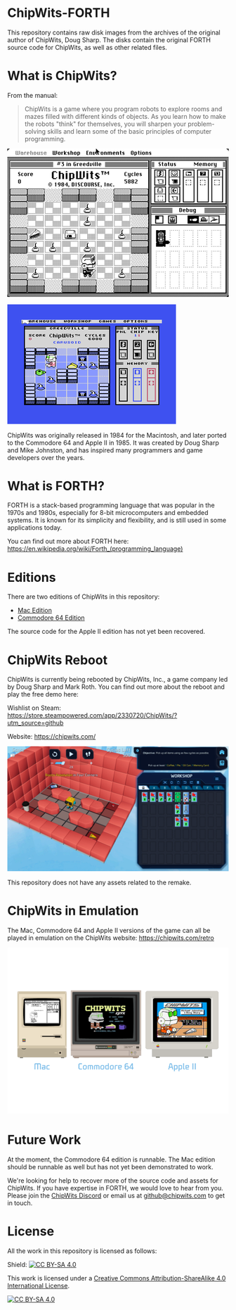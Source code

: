 # ChipWits-FORTH

This repository contains raw disk images from the archives of the original author of
ChipWits, Doug Sharp. The disks contain the original FORTH source code for ChipWits, as well
as other related files.

# What is ChipWits?

From the manual:

> ChipWits is a game where you program robots to explore rooms and mazes filled with different
> kinds of objects. As you learn how to make the robots "think" for themselves, you will sharpen
> your problem-solving skills and learn some of the basic principles of computer programming.

[![Mac ChipWits Screenshot](mac/docs/mac-chipwits.png)](https://chipwits.com/)

[![C64 ChipWits Screenshot](c64/docs/c64-chipwits.png)](https://chipwits.com/)

ChipWits was originally released in 1984 for the Macintosh, and later ported to the Commodore 64
and Apple II in 1985. It was created by Doug Sharp and Mike Johnston, and has inspired many
programmers and game developers over the years.

# What is FORTH?

FORTH is a stack-based programming language that was popular in the 1970s and 1980s,
especially for 8-bit microcomputers and embedded systems. It is known for its simplicity
and flexibility, and is still used in some applications today.

You can find out more about FORTH here: https://en.wikipedia.org/wiki/Forth_(programming_language)

# Editions

There are two editions of ChipWits in this repository:

- [Mac Edition](mac/README.md)
- [Commodore 64 Edition](c64/README.md)

The source code for the Apple II edition has not yet been recovered.

# ChipWits Reboot

ChipWits is currently being rebooted by ChipWits, Inc., a game company led by Doug Sharp and
Mark Roth. You can find out more about the reboot and play the free demo here:

Wishlist on Steam: https://store.steampowered.com/app/2330720/ChipWits/?utm_source=github 

Website: https://chipwits.com/

[![ChipWits Reboot Screenshot](docs/chipwits-reboot.jpg)](https://store.steampowered.com/app/2330720/ChipWits/?utm_source=github)

This repository does not have any assets related to the remake.

# ChipWits in Emulation

The Mac, Commodore 64 and Apple II versions of the game can all be played in
emulation on the ChipWits website: https://chipwits.com/retro

[![ChipWits Retro](docs/chipwits-retro-emulation.png)](https://chipwits.com/retro)

# Future Work

At the moment, the Commodore 64 edition is runnable. The Mac edition should be runnable
as well but has not yet been demonstrated to work.

We're looking for help to recover more of the source code and assets for ChipWits. If you have
expertise in FORTH, we would love to hear from you. Please join the
[ChipWits Discord](https://discord.com/invite/D4G3np9RWm) or email us at
[github@chipwits.com](mailto:github@chipwits.com) to get in touch.

# License

All the work in this repository is licensed as follows:

Shield: [![CC BY-SA 4.0][cc-by-sa-shield]][cc-by-sa]

This work is licensed under a
[Creative Commons Attribution-ShareAlike 4.0 International License][cc-by-sa].

[![CC BY-SA 4.0][cc-by-sa-image]][cc-by-sa]

[cc-by-sa]: http://creativecommons.org/licenses/by-sa/4.0/
[cc-by-sa-image]: https://licensebuttons.net/l/by-sa/4.0/88x31.png
[cc-by-sa-shield]: https://img.shields.io/badge/License-CC%20BY--SA%204.0-lightgrey.svg
